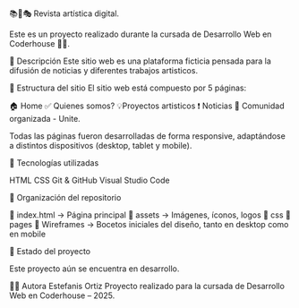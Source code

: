 📚🎨🎭  Revista artística digital.

Este es un proyecto realizado durante la cursada de Desarrollo Web en Coderhouse 🧑‍💻.

📌 Descripción
Este sitio web es una plataforma ficticia pensada para la difusión de noticias y diferentes trabajos artisticos.

🧱 Estructura del sitio
El sitio web está compuesto por 5 páginas:

🏠 Home
✅ Quienes somos?
💡Proyectos artisticos
❗ Noticias
📝 Comunidad organizada - Unite.

Todas las páginas fueron desarrolladas de forma responsive, adaptándose a distintos dispositivos (desktop, tablet y mobile).

🧰 Tecnologías utilizadas

HTML
CSS
Git & GitHub
Visual Studio Code


📁 Organización del repositorio

📄 index.html → Página principal
📂 assets → Imágenes, íconos, logos
📂 css
📂 pages
📂 Wireframes → Bocetos iniciales del diseño, tanto en desktop como en mobile

🚧 Estado del proyecto

Este proyecto aún se encuentra en desarrollo.


🙋‍♀️ Autora
Estefanis Ortiz 
Proyecto realizado para la cursada de Desarrollo Web en Coderhouse – 2025.
